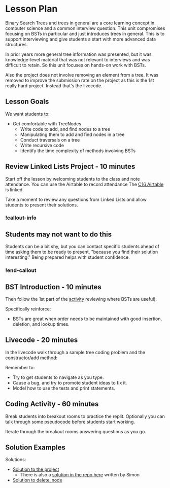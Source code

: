 # Lesson Plan

Binary Search Trees and trees in general are a core learning concept in computer science and a common interview question. This unit compromises focusing on BSTs in particular and just introduces trees in general. This is to support interviewing and give students a start with more advanced data structures.

In prior years more general tree information was presented, but it was knowledge-level material that was not relevant to interviews and was difficult to retain.  So this unit focuses on hands-on work with BSTs.

Also the project does not involve removing an element from a tree.  It was removed to improve the submission rate on the project as this is the 1st really hard project. Instead that's the livecode.

## Lesson Goals

We want students to:

- Get comfortable with TreeNodes
  - Write code to add, and find nodes to a tree
  - Manipulating them to add and find nodes in a tree
  - Conduct traversals on a tree
  - Write recursive code
  - Identify the time complexity of methods involving BSTs

## Review Linked Lists Project - 10 minutes

Start off the lesson by welcoming students to the class and note attendance. You can use the Airtable to record attendance The [C16 Airtable](https://airtable.com/appkfPQ769uxQLSei/tbl6oiA8ZG1wKUonM/viwgf4wesbLFMlg1L?blocks=hide) is linked.

Take a moment to review any questions from Linked Lists and allow students to present their solutions.

### !callout-info

## Students may not want to do this

Students can be a bit shy, but you can contact specific students ahead of time asking them to be ready to present, "because you find their solution interesting."  Being prepared helps with student confidence.

### !end-callout

## BST Introduction - 10 minutes

Then follow the 1st part of the [activity](./03-Binary-Search-Trees-Activity.md) reviewing where BSTs are useful).  

Specifically reinforce:

- BSTs are great when order needs to be maintained with good insertion, deletion, and lookup times.

## Livecode - 20 minutes

In the livecode walk through a sample tree coding problem and the constructor/add method:

Remember to:

- Try to get students to navigate as you type.  
- Cause a bug, and try to promote student ideas to fix it.
- Model how to use the tests and print statements.

## Coding Activity - 60 minutes

Break students into breakout rooms to practice the replit. Optionally you can talk through some pseudocode before students start working.

Iterate through the breakout rooms answering questions as you go.

## Solution Examples

Solutions:

- [Solution to the project](https://github.com/adagold/tree-practice/tree/solution-python)
  - There is also a [solution in the repo here](./bst.instructor.md) written by Simon
- [Solution to delete_node](https://replit.com/@adadev/bst-practice-delete-solution)